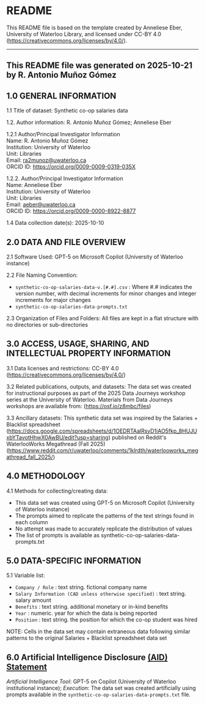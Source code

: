 # README
This README file is based on the template created by Anneliese Eber, University of Waterloo Library, and licensed under CC-BY 4.0 (https://creativecommons.org/licenses/by/4.0/).

---
This README file was generated on 2025-10-21 by R. Antonio Muñoz Gómez
---
## 1.0 GENERAL INFORMATION 

1.1 Title of dataset: Synthetic co-op salaries data

1.2. Author information: R. Antonio Muñoz Gómez; Anneliese Eber

1.2.1 Author/Principal Investigator Information  
 Name: R. Antonio Muñoz Gómez  
 Institution: University of Waterloo  
 Unit: Libraries  
 Email: ra2munoz@uwaterloo.ca  
 ORCID ID: https://orcid.org/0009-0009-0319-035X  

1.2.2. Author/Principal Investigator Information  
 Name: Anneliese Eber  
 Institution: University of Waterloo  
 Unit: Libraries  
 Email: aeber@uwaterloo.ca  
 ORCID ID: https://orcid.org/0009-0000-8922-8877

1.4 Data collection date(s): 2025-10-10 

## 2.0 DATA AND FILE OVERVIEW

2.1 Software Used: GPT-5 on Microsoft Copilot (University of Waterloo instance)

2.2 File Naming Convention:
- `synthetic-co-op-salaries-data-v.[#.#].csv` : Where #.# indicates the version number, with decimal increments for minor changes and integer increments for major changes
- `synthetic-co-op-salaries-data-prompts.txt`

2.3 Organization of Files and Folders: All files are kept in a flat structure with no directories or sub-directories   

## 3.0 ACCESS, USAGE, SHARING, AND INTELLECTUAL PROPERTY INFORMATION 

3.1 Data licenses and restrictions:
CC-BY 4.0 (https://creativecommons.org/licenses/by/4.0/) 

3.2 Related publications, outputs, and datasets:
The data set was created for instructional purposes as part of the 2025 Data Journeys workshop series at the University of Waterloo. Materials from Data Journeys workshops are available from: (https://osf.io/z8mbc/files)

3.3 Ancillary datasets: This synthetic data set was inspired by the Salaries + Blacklist spreadsheet (https://docs.google.com/spreadsheets/d/1OEDRTAalRsyD1iAO5fkp_8HUJUxbYTavotHhwX0AwBU/edit?usp=sharing) published on Reddit's WaterlooWorks Megathread (Fall 2025) (https://www.reddit.com/r/uwaterloo/comments/1klrdth/waterlooworks_megathread_fall_2025/)

## 4.0 METHODOLOGY  

4.1 Methods for collecting/creating data:
- This data set was created using GPT-5 on Microsoft Copilot (University of Waterloo instance)
- The prompts aimed to replicate the patterns of the text strings found in each column
- No attempt was made to accurately replicate the distribution of values
- The list of prompts is available as synthetic-co-op-salaries-data-prompts.txt

## 5.0 DATA-SPECIFIC INFORMATION 

5.1 Variable list:

- `Company / Role` : text string. fictional company name
- `Salary Information (CAD unless otherwise specified)` : text string. salary amount
- `Benefits` : text string. additional monetary or in-kind benefits
- `Year` : numeric. year for which the data is being reported
- `Position` : text string. the position for which the co-op student was hired

NOTE: Cells in the data set may contain extraneous data following similar patterns to the original Salaries + Blacklist spreadsheet data set

## 6.0 Artificial Intelligence Disclosure [(AID) Statement](https://doi.org/10.48550/arXiv.2408.01904)

_Artificial Intelligence Tool_: GPT-5 on Copilot (University of Waterloo institutional instance); _Execution_: The data set was created artificially using prompts available in the `synthetic-co-op-salaries-data-prompts.txt` file.
